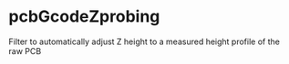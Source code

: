 # pcbGcodeZprobing
Filter to automatically adjust Z height to a measured height profile of the raw PCB
